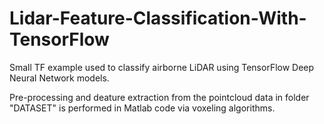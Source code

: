# Lidar-Feature-Classification-With-TensorFlow


Small TF example used to classify airborne LiDAR using TensorFlow Deep Neural Network models.

Pre-processing and deature extraction from the pointcloud data in folder "DATASET" is performed in Matlab code via voxeling algorithms.
